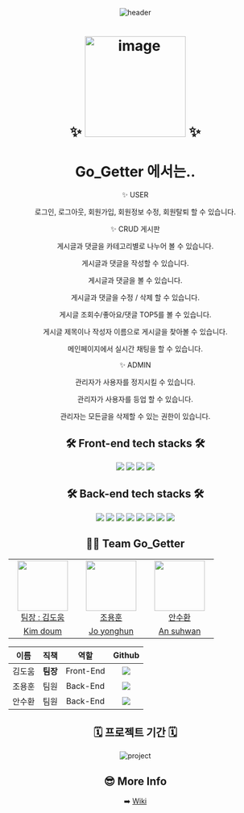 <div align="center">
  
![header](https://capsule-render.vercel.app/api?type=waving&color=timeGradient&height=200&section=header&text=안녕하세요!%20Team%20Go_Getter입니다.%20🙌&fontSize=36&fontAlign=50&fontAlignY=40)

# ✨  <img width="200" alt="image" src="https://user-images.githubusercontent.com/99451647/157680446-14fa42d3-8183-4b94-90f8-5e47fc07f808.png"> ✨



# Go_Getter 에서는..

✨ USER

로그인, 로그아웃, 회원가입, 회원정보 수정, 회원탈퇴 할 수 있습니다.

✨ CRUD 게시판

게시글과 댓글을 카테고리별로 나누어 볼 수 있습니다.

게시글과 댓글을 작성할 수 있습니다.

게시글과 댓글을 볼 수 있습니다.

게시글과 댓글을 수정 / 삭제 할 수 있습니다.

게시글 조회수/좋아요/댓글 TOP5를 볼 수 있습니다.

게시글 제목이나 작성자 이름으로 게시글을 찾아볼 수 있습니다.

메인페이지에서 실시간 채팅을 할 수 있습니다.

✨ ADMIN

관리자가 사용자를 정지시킬 수 있습니다.

관리자가 사용자를 등업 할 수 있습니다.

관리자는 모든글을 삭제할 수 있는 권한이 있습니다.

## 🛠 Front-end tech stacks 🛠

![](https://img.shields.io/badge/html-E34F26?style=for-the-badge&logo=html5&logoColor=white)
![](https://img.shields.io/badge/css3-1572B6?style=for-the-badge&logo=css3&logoColor=white)
![](https://img.shields.io/badge/javascript-F7DF1E?style=for-the-badge&logo=javascript&logoColor=black)
![](https://img.shields.io/badge/axios-A100FF?style=for-the-badge&logo=Accenture&logoColor=lightgreen)

## 🛠 Back-end tech stacks 🛠

![](https://img.shields.io/badge/Node.JS-339933?style=for-the-badge&logo=Node.js&logoColor=white)
![](https://img.shields.io/badge/Express-000000?style=for-the-badge&logo=Express&logoColor=white)
![](https://img.shields.io/badge/Mysql-4479A1?style=for-the-badge&logo=MySQL&logoColor=white)
![](https://img.shields.io/badge/Mysql2-4479A1?style=for-the-badge&logo=MySQL&logoColor=white)
![](https://img.shields.io/badge/jsonwebtoken-000000?style=for-the-badge&logo=JSON-Web-Tokens&logoColor=purple)
![](https://img.shields.io/badge/cookie_Parser-D4AA00?style=for-the-badge&logo=Cookiecutter&logoColor=white)
![](https://img.shields.io/badge/cors-F24C53?style=for-the-badge&logo=Corona-Engine&logoColor=white)
![](https://img.shields.io/badge/dotenv-172B4D?style=for-the-badge&logo=Confluence&logoColor=yellow)

## 🙌🏻 Team Go_Getter

<table>
    <tr>
        <td align="center" width="120px" height="80px">
            <a href="https://github.com/kimhelp"><img height="100px" width="100px" src="https://user-images.githubusercontent.com/90431155/156327966-40b3788e-5ac5-4a2d-9f06-09a8f20d91a3.png" /></a>
            <br />
            <a href="https://github.com/kimhelp">팀장 : 김도움</a>
        </td>
       <td align="center" width="120px" height="80px">
            <a href="https://github.com/rlatjdgh1"><img height="100px" width="100px" src="https://user-images.githubusercontent.com/90431155/156329849-d4e31b14-58d0-4f22-9658-928c07ee4b70.png" /></a>
            <br />
            <a href="https://github.com/rlatjdgh1">조용훈</a>
        </td>
        <td align="center" width="120px" height="80px">
            <a href="https://github.com/ash991213"><img height="100px" width="100px" src="https://user-images.githubusercontent.com/90431155/156328028-d508c5d6-e640-4f1b-82b7-6a367e2db953.png" /></a>
            <br />
            <a href="https://github.com/ash991213">안수환</a>
        </td>
    </tr>
    <tr>
      <td align="center">
        <a href="https://github.com/kimhelp">Kim doum</a>
       </td>
      <td align="center">
        <a href="https://github.com/rlatjdgh1">Jo yonghun</a>
      </td>
      <td align="center">
           <a href="https://github.com/ash991213">An suhwan</a>
        </td>
    </tr>
</table>

|  이름  |   직책   |   역할    |                                                                                                  Github                                                                                                   |
| :----: | :------: | :-------: | :-------------------------------------------------------------------------------------------------------------------------------------------------------------------------------------------------------: |
| 김도움 | **팀장** |  Front-End  |        <a href="https://github.com/kimhelp"><img src="https://img.shields.io/badge/kimhelp-339933?style=flat-square&logo=github&logoColor=white&link=https://github.com/kimhelp"/></a>        |
| 조용훈 |   팀원   |  Back-End | <a href="https://github.com/rlatjdgh1"><img src="https://img.shields.io/badge/rlatjdgh1-EA4AAA?style=flat-square&logo=github&logoColor=white&link=https://github.com/rlatjdgh1"/></a> |
| 안수환 |   팀원   | Back-End |    <a href="https://github.com/ash991213"><img src="https://img.shields.io/badge/ash991213-F5792A?style=flat-square&logo=github&logoColor=white&link=https://github.com/ash991213"/></a>

## 🗓 프로젝트 기간 🗓

![project](https://user-images.githubusercontent.com/99451647/157691353-4e04c3c2-ef39-438e-843b-083754eff6f0.png)


## 😎 More Info 
➡️ [Wiki](https://github.com/codestates/Donorticon/wiki)

<div>